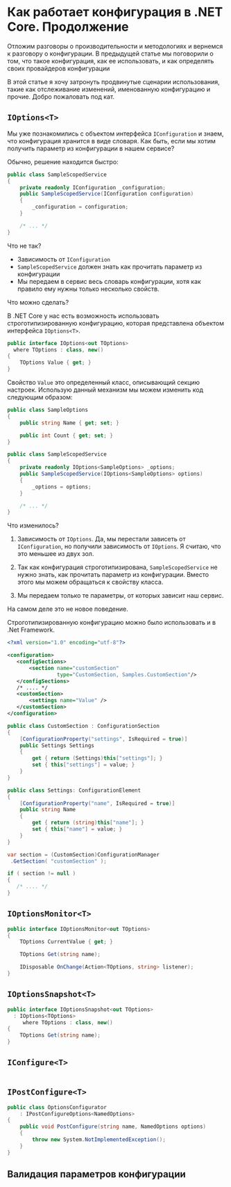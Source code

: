 # Как работает конфигурация в .NET Core. Продолжение

Отложим разговоры о производительности и методологиях и вернемся к разговору о конфигурации.
В предыдущей статье мы поговорили о том, что такое конфигурация, как ее использовать, и как определять своих провайдеров конфигурации

В этой статье я хочу затронуть продвинутые сценарии использования, такие как отслеживание изменений, именованную конфигурацию и прочие. Добро пожаловать под кат.

<cut/>

## ```IOptions<T>```

Мы уже познакомились с объектом интерфейса `IConfiguration` и знаем, что конфигурация хранится в виде словаря. 
Как быть, если мы хотим получить параметр из конфигурации в нашем сервисе?

Обычно, решение находится быстро:

```csharp
public class SampleScopedService
{
    private readonly IConfiguration _configuration;
    public SampleScopedService(IConfiguration configuration)
    {
        _configuration = configuration;
    }

	/* ... */
}
```

Что не так?
+ Зависимость от `IConfiguration`
+ `SampleScopedService` должен знать как прочитать параметр из конфигурации
+ Мы передаем в сервис весь словарь конфигурации, хотя как правило ему нужны только несколько свойств.

Что можно сделать?

В .NET Core у нас есть возможность использовать строготипизированную конфигурацию, которая представлена объектом интерфейса `IOptions<T>`.

```csharp
public interface IOptions<out TOptions>
  where TOptions : class, new()
{
  	TOptions Value { get; }
}
```

Свойство `Value` это определенный класс, описывающий секцию настроек.
Использую данный механизм мы можем изменить код следующим образом:

```csharp
public class SampleOptions
{
    public string Name { get; set; }

    public int Count { get; set; }  
}

public class SampleScopedService
{
    private readonly IOptions<SampleOptions> _options;
    public SampleScopedService(IOptions<SampleOptions> options)
    {
        _options = options;
    }

	/* ... */
}
```

Что изменилось?
1. Зависимость от `IOptions`. Да, мы перестали зависеть от `IConfiguration`, но получили зависимость от `IOptions`. Я считаю, что это меньшее из двух зол.

2. Так как конфигурация строготипизирована, `SampleScopedService` не нужно знать, как прочитать параметр из конфигурации. Вместо этого мы можем обращаться к свойству класса.

3. Мы передаем только те параметры, от которых зависит наш сервис.

На самом деле это не новое поведение. 

Строготипизированную конфигурацию можно было использовать и в .Net Framework.

```xml
<?xml version="1.0" encoding="utf-8"?>

<configuration>
   <configSections>
       <section name="customSection"
                type="CustomSection, Samples.CustomSection"/>
   </configSections>
   /* .... */
   <customSection>
       <settings name="Value" />
   </customSection>
</configuration>
```

```csharp
public class CustomSection : ConfigurationSection
{
    [ConfigurationProperty("settings", IsRequired = true)]
    public Settings Settings
    {
        get { return (Settings)this["settings"]; }
        set { this["settings"] = value; }
    }
}
```

```csharp
public class Settings: ConfigurationElement
{
    [ConfigurationProperty("name", IsRequired = true)]
    public string Name
    {
        get { return (string)this["name"]; }
        set { this["name"] = value; }
    }
}
```

```csharp
var section = (CustomSection)ConfigurationManager
 .GetSection( "customSection" );

if ( section != null )
{
   /* .... */
}
```

## ```IOptionsMonitor<T>```

```csharp
public interface IOptionsMonitor<out TOptions>
{
  	TOptions CurrentValue { get; }

  	TOptions Get(string name);

  	IDisposable OnChange(Action<TOptions, string> listener);
}
```

## ```IOptionsSnapshot<T>```

```csharp
public interface IOptionsSnapshot<out TOptions>
  : IOptions<TOptions>
     where TOptions : class, new()
{
  	TOptions Get(string name);
}
```

## ```IConfigure<T>```

```csharp

```

## ```IPostConfigure<T>```

```csharp
public class OptionsConfigurator
    : IPostConfigureOptions<NamedOptions>
{
    public void PostConfigure(string name, NamedOptions options)
    {
        throw new System.NotImplementedException();
    }
}
```

## Валидация параметров конфигурации

```csharp
```